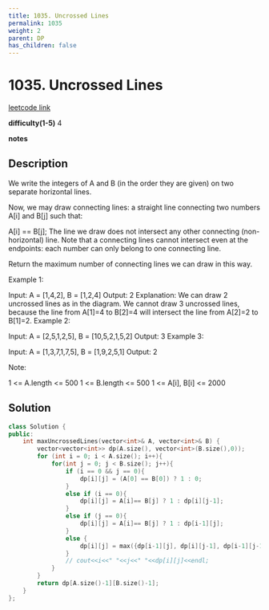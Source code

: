 ```yaml
---
title: 1035. Uncrossed Lines
permalink: 1035
weight: 2
parent: DP
has_children: false
---
```

# 1035. Uncrossed Lines
[leetcode link](https://leetcode.com/problems/uncrossed-lines/)

**difficulty(1-5)** 
4

**notes**   


## Description
We write the integers of A and B (in the order they are given) on two separate horizontal lines.

Now, we may draw connecting lines: a straight line connecting two numbers A[i] and B[j] such that:

A[i] == B[j];
The line we draw does not intersect any other connecting (non-horizontal) line.
Note that a connecting lines cannot intersect even at the endpoints: each number can only belong to one connecting line.

Return the maximum number of connecting lines we can draw in this way.

 

Example 1:


Input: A = [1,4,2], B = [1,2,4]
Output: 2
Explanation: We can draw 2 uncrossed lines as in the diagram.
We cannot draw 3 uncrossed lines, because the line from A[1]=4 to B[2]=4 will intersect the line from A[2]=2 to B[1]=2.
Example 2:

Input: A = [2,5,1,2,5], B = [10,5,2,1,5,2]
Output: 3
Example 3:

Input: A = [1,3,7,1,7,5], B = [1,9,2,5,1]
Output: 2
 

Note:

1 <= A.length <= 500
1 <= B.length <= 500
1 <= A[i], B[i] <= 2000

## Solution
```c++
class Solution {
public:
    int maxUncrossedLines(vector<int>& A, vector<int>& B) {
        vector<vector<int>> dp(A.size(), vector<int>(B.size(),0));
        for (int i = 0; i < A.size(); i++){
            for(int j = 0; j < B.size(); j++){
                if (i == 0 && j == 0){
                    dp[i][j] = (A[0] == B[0]) ? 1 : 0;
                }
                else if (i == 0){
                    dp[i][j] = A[i]== B[j] ? 1 : dp[i][j-1];
                }
                else if (j == 0){
                    dp[i][j] = A[i]== B[j] ? 1 : dp[i-1][j];
                }
                else {
                    dp[i][j] = max({dp[i-1][j], dp[i][j-1], dp[i-1][j-1] + (A[i]==B[j] ? 1 : 0)});
                }
                // cout<<i<<" "<<j<<" "<<dp[i][j]<<endl;
            }
        }
        return dp[A.size()-1][B.size()-1];
    }
};
```


